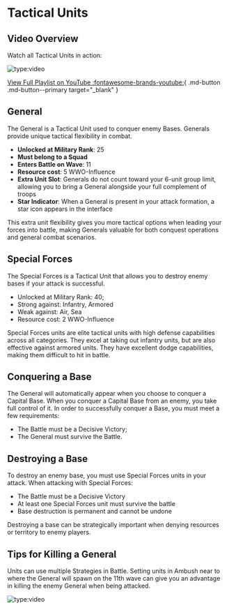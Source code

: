 # Tactical Units

## Video Overview

Watch all Tactical Units in action:

![type:video](https://www.youtube.com/embed/KEDrPPKfwnk?list=PLRQ5jyWDvu9M-_VXCjuQer9SERVtavr-R)

[View Full Playlist on YouTube :fontawesome-brands-youtube:](https://www.youtube.com/playlist?list=PLRQ5jyWDvu9M-_VXCjuQer9SERVtavr-R){ .md-button .md-button--primary target="_blank" }

## General

The General is a Tactical Unit used to conquer enemy Bases. Generals provide unique tactical flexibility in combat.

-   **Unlocked at Military Rank**: 25
-   **Must belong to a Squad**
-   **Enters Battle on Wave**: 11
-   **Resource cost**: 5 WWO-Influence
-   **Extra Unit Slot**: Generals do not count toward your 6-unit group limit, allowing you to bring a General alongside your full complement of troops
-   **Star Indicator**: When a General is present in your attack formation, a star icon appears in the interface

This extra unit flexibility gives you more tactical options when leading your forces into battle, making Generals valuable for both conquest operations and general combat scenarios.

## Special Forces

The Special Forces is a Tactical Unit that allows you to destroy enemy bases if your attack is successful.

-   Unlocked at Military Rank: 40;
-   Strong against: Infantry, Armored
-   Weak against: Air, Sea
-   Resource cost: 2 WWO-Influence

Special Forces units are elite tactical units with high defense capabilities across all categories. They excel at taking out infantry units, but are also effective against armored units. They have excellent dodge capabilities, making them difficult to hit in battle.

## Conquering a Base

The General will automatically appear when you choose to conquer a Capital Base. When you conquer a
Capital Base from an enemy, you take full control of it. In order to successfully conquer a Base,
you must meet a few requirements:

-   The Battle must be a Decisive Victory;
-   The General must survive the Battle.

## Destroying a Base

To destroy an enemy base, you must use Special Forces units in your attack. When attacking with Special Forces:

-   The Battle must be a Decisive Victory
-   At least one Special Forces unit must survive the battle
-   Base destruction is permanent and cannot be undone

Destroying a base can be strategically important when denying resources or territory to enemy players.

## Tips for Killing a General

Units can use multiple Strategies in Battle. Setting units in Ambush near to where the General will
spawn on the 11th wave can give you an advantage in killing the enemy General when being attacked.

![type:video](https://www.youtube.com/embed/72wfKeyGGh4)
